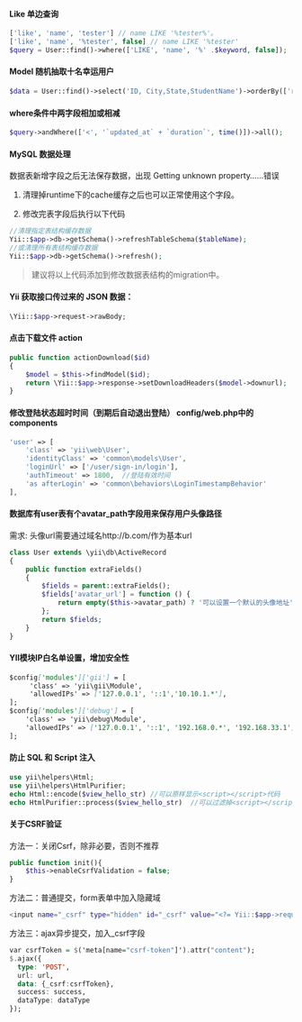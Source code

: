 #### Like 单边查询

```php
['like', 'name', 'tester'] // name LIKE '%tester%'。
['like', 'name', '%tester', false] // name LIKE '%tester'
$query = User::find()->where(['LIKE', 'name', '%' .$keyword, false]);
```


#### Model 随机抽取十名幸运用户

```php
$data = User::find()->select('ID, City,State,StudentName')->orderBy(['rand()' => SORT_DESC])->limit(10);
```


#### where条件中两字段相加或相减

```php
$query->andWhere(['<', '`updated_at` + `duration`', time()])->all();
```

#### MySQL 数据处理
数据表新增字段之后无法保存数据，出现 Getting unknown property……错误
1. 清理掉runtime下的cache缓存之后也可以正常使用这个字段。

2. 修改完表字段后执行以下代码

```php
//清理指定表结构缓存数据
Yii::$app->db->getSchema()->refreshTableSchema($tableName);
//或清理所有表结构缓存数据
Yii::$app->db->getSchema()->refresh();
```

> 建议将以上代码添加到修改数据表结构的migration中。


#### Yii 获取接口传过来的 JSON 数据：

```php
\Yii::$app->request->rawBody;
```


#### 点击下载文件 action

```php
public function actionDownload($id)
{
    $model = $this->findModel($id);
    return \Yii::$app->response->setDownloadHeaders($model->downurl);
}
```


#### 修改登陆状态超时时间（到期后自动退出登陆） config/web.php中的components

```php
'user' => [
    'class' => 'yii\web\User',
    'identityClass' => 'common\models\User',
    'loginUrl' => ['/user/sign-in/login'],
    'authTimeout' => 1800,  //登陆有效时间
    'as afterLogin' => 'common\behaviors\LoginTimestampBehavior'
],
```


#### 数据库有user表有个avatar_path字段用来保存用户头像路径
需求: 头像url需要通过域名http://b.com/作为基本url

```php
class User extends \yii\db\ActiveRecord
{
    public function extraFields()
    {
        $fields = parent::extraFields(); 
        $fields['avatar_url'] = function () {
            return empty($this->avatar_path) ? '可以设置一个默认的头像地址' : 'http://b.com/' . $this->avatar_path;
		};
    	return $fields;
	}
}
```

#### YII模块IP白名单设置，增加安全性

```markdown
$config['modules']['gii'] = [
     'class' => 'yii\gii\Module',
     'allowedIPs' => ['127.0.0.1', '::1','10.10.1.*'], 
];
$config['modules']['debug'] = [
    'class' => 'yii\debug\Module',
    'allowedIPs' => ['127.0.0.1', '::1', '192.168.0.*', '192.168.33.1'],
];
```

#### 防止 SQL 和 Script 注入

```php
use yii\helpers\Html;
use yii\helpers\HtmlPurifier;
echo Html::encode($view_hello_str) //可以原样显示<script></script>代码  
echo HtmlPurifier::process($view_hello_str)  //可以过滤掉<script></script>代码
```

#### 关于CSRF验证

方法一：关闭Csrf，除非必要，否则不推荐

```php
public function init(){
    $this->enableCsrfValidation = false;
}
```

方法二：普通提交，form表单中加入隐藏域

```bash
<input name="_csrf" type="hidden" id="_csrf" value="<?= Yii::$app->request->csrfToken ?>">
```

方法三：ajax异步提交，加入_csrf字段

```haskell
var csrfToken = $('meta[name="csrf-token"]').attr("content");
$.ajax({
  type: 'POST',
  url: url,
  data: {_csrf:csrfToken},
  success: success,
  dataType: dataType
});
```